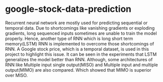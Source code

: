 # google-stock-data-prediction

Recurrent neural network are mostly used for predicting sequential or
temporal data. Due to shortcomings like vanishing gradients or exploding
gradients, long sequenced inputs sometimes are unable to train the
model properly. Hence, another type of RNN which is long short term
memory(LSTM) RNN is implemented to overcome those shortcomings of
RNN. A Google stock price, which is a temporal dataset, is used in this
project to highlight this issue. It can be seen in the experiments that
LSTM generalizes the model better than RNN. Although, some architectures
of RNN like Multiple input single output(MISO) and Multiple
input and multiple output(MIMO) are also compared. Which showed
that MIMO is superior over MISO.